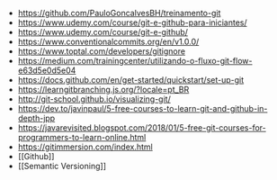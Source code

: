 - https://github.com/PauloGoncalvesBH/treinamento-git
- https://www.udemy.com/course/git-e-github-para-iniciantes/
- https://www.udemy.com/course/git-e-github/
- https://www.conventionalcommits.org/en/v1.0.0/
- https://www.toptal.com/developers/gitignore
- https://medium.com/trainingcenter/utilizando-o-fluxo-git-flow-e63d5e0d5e04
- https://docs.github.com/en/get-started/quickstart/set-up-git
- https://learngitbranching.js.org/?locale=pt_BR
- http://git-school.github.io/visualizing-git/
- https://dev.to/javinpaul/5-free-courses-to-learn-git-and-github-in-depth-jpp
- https://javarevisited.blogspot.com/2018/01/5-free-git-courses-for-programmers-to-learn-online.html
- https://gitimmersion.com/index.html
- [[Github]]
- [[Semantic Versioning]]